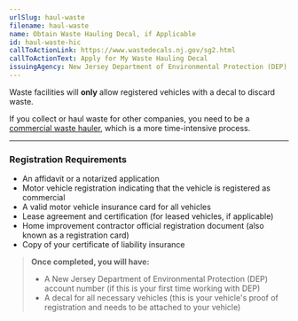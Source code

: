 ```yaml
---
urlSlug: haul-waste
filename: haul-waste
name: Obtain Waste Hauling Decal, if Applicable
id: haul-waste-hic
callToActionLink: https://www.wastedecals.nj.gov/sg2.html
callToActionText: Apply for My Waste Hauling Decal
issuingAgency: New Jersey Department of Environmental Protection (DEP)
---
```

Waste facilities will **only** allow registered vehicles with a decal to discard waste.

If you collect or haul waste for other companies, you need to be a [commercial waste hauler](https://www.wastedecals.nj.gov/swt2.html), which is a more time-intensive process.

- - -

### Registration Requirements

* An affidavit or a notarized application
* Motor vehicle registration indicating that the vehicle is registered as commercial
* A valid motor vehicle insurance card for all vehicles
* Lease agreement and certification (for leased vehicles, if applicable)
* Home improvement contractor official registration document (also known as a registration card)
* Copy of your certificate of liability insurance


> **Once completed, you will have:**
>
> * A New Jersey Department of Environmental Protection (DEP) account number (if this is your first time working with DEP)
> * A decal for all necessary vehicles (this is your vehicle's proof of registration and needs to be attached to your vehicle)